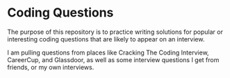 # Coding Questions
The purpose of this repository is to practice writing solutions for popular or interesting coding questions that are likely to appear on an interview.

I am pulling questions from places like Cracking The Coding Interview, CareerCup, and Glassdoor, as well as some interview questions I get from friends, or my own interviews.
